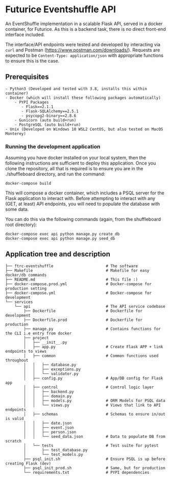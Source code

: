 # Futurice Eventshuffle API

An EventShuffle implementation in a scalable Flask API, served in a docker container, for Futurice.
As this is a backend task, there is no direct front-end interface included.

The interface/API endpoints were tested and developed by interacting via `curl` and Postman (https://www.postman.com/downloads/).
Requests are expected to be `Content-Type: application/json` with appropriate functions to ensure this is the case.

## Prerequisites

    - Python3 (Developed and tested with 3.8, installs this within container)
    - Docker (which will install these following packages automatically)
        - PYPI Packages
           - Flask==2.1.1
           - Flask-SQLAlchemy==2.5.1
           - psycopg2-binary==2.8.6
        - Gunicorn (auto build+run)
        - PostgreSQL (auto build+run)
    - Unix (Developed on Windows 10 WSL2 CentOS, but also tested on MacOS Monterey)

### Running the development application

Assuming you have docker installed on your local system, then the following instructions are sufficient to deploy
this application. Once you clone the repository, all that is required is to ensure you are in the ./shuffleboard directory, and run the command:

```
docker-compose build
```

This will compose a docker container, which includes a PSQL server for the Flask application to interact with.
Before attempting to interact with any (GET, at least) API endpoints, you will need to populate the database with some data.

You can do this via the following commands (again, from the shuffleboard root directory): 

```
docker-compose exec api python manage.py create_db
docker-compose exec api python manage.py seed_db
```

## Application tree and description

```
├── ftrc-eventshuffle                       # The software
├── Makefile                                # Makefile for easy docker/db commands
├── README.md                               # This file :)
├── docker-compose.prod.yml                 # Docker-compose for production setting
├── docker-compose.yml                      # Docker-compose for development
└── services                                
    └── api                                 # The API service codebase
        ├── Dockerfile                      # Dockerfile for development
        ├── Dockerfile.prod                 # Dockerfile for production
        ├── manage.py                       # Contains functions for the CLI i.e entry from docker
        ├── project
        │   ├── __init__.py
        │   ├── app.py                      # Create Flask APP + link endpoints to views
        │   ├── common                      # Common functions used throughout
        │   │   ├── database.py
        │   │   ├── exceptions.py
        │   │   └── validator.py
        │   ├── config.py                   # App/DB config for Flask app
        │   ├── control                     # Control logic layer
        │   │   ├── backend.py
        │   │   ├── domain.py
        │   │   ├── models.py               # ORM Models for PSQL data
        │   │   └── views.py                # Views that link to API endpoints
        │   ├── schemas                     # Schemas to ensure in/out is valid
        │   │   ├── date.json
        │   │   ├── event.json
        │   │   ├── person.json
        │   │   └── seed_data.json          # Data to populate DB from scratch
        │   └── tests                       # Test suite for pytest
        │       ├── test_database.py
        │       └── test_models.py
        ├── psql_init.sh                    # Ensure PSQL is up before creating Flask (dev)
        ├── psql_init_prod.sh               # Same, but for production
        └── requirements.txt                # PYPI dependencies
```